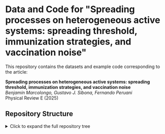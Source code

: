# Data and Code for "Spreading processes on heterogeneous active systems: spreading threshold, immunization strategies, and vaccination noise"

This repository contains the datasets and example code corresponding to the article:

**Spreading processes on heterogeneous active systems: spreading threshold, immunization strategies, and vaccination noise**  
*Benjamín Marcolongo, Gustavo J. Sibona, Fernando Peruani*  
Physical Review E (2025)

## Repository Structure

<details>
<summary>Click to expand the full repository tree</summary>

```text
PRE-LU19920ER/
├── data/                         # TXT files with tab-separated columns
│   ├── Fig1_panel_b.txt
│   ├── Fig1_panel_c.txt
│   ├── Fig1_panel_d.txt
│   ├── Fig2_panel_a.txt
│   ├── Fig2_panel_b.txt
│   ├── Fig2_panel_c.txt
│   └── Fig2_panel_d.txt
├── code/
│   ├── agents_simulation/        # C++ source + headers for simulations
│   │   ├── agentes.cpp
│   │   ├── Makefile
│   │   └── headers/
│   │       ├── agentes.h
│   │       ├── classparticle.h
│   │       └── parameters.h
│   └── analysis_and_data/        # analysis scripts + auxiliary data
│       ├── README_scripts.md
│       ├── fig_txt_generator.ipynb
│       ├── data/
│       │   ├── N=1k/             # intermediate .npy files
│       │   ├── N=5k/
│       │   └── N=10k/
│       ├── images/               # generated images
│       └── scripts/
│           ├── data_analysis.py
│           ├── pl_exponent_analysis.py
│           └── plot_collapse.py
└── README.md
```

---
## Folder Structure
```text
PRE-LU19920ER/
├── data/                         # TXT files with tab-separated columns
├── code/
│   ├── analysis_and_data/        # analysis scripts + auxiliary data
│   │   ├── scripts/              # python scripts 
│   │   ├── data/ (N=1k,5k,10k)   # intermediate .npy files
│   │   └── images/               # auxiliary figures
│   └── agents_simulation/        # C++ source + headers for simulations
└── README.md
```

---

## Repository Structure

- `data/`  
  Plain text files (`.txt`) with the numerical data used to generate each figure panel.  
  Each file has tab-separated columns with a header line.
```text
├── data/
│   ├── Fig1_panel_b.txt
│   └── Fig1_panel_d.txt
```
- `code/`  
  Example scripts used to generate the figures and perform the simulations.  
```text
├── code/
│   ├── agents_simulation/
│   │   ├── agentes.cpp
│   │   ├── makefile.py
│   │   └── headers/
│   │       ├── agentes.h
│   │       ├── classparticle.h
│   │       └── parameters.h
│   └── analysis_and_data/
│       ├── README_scripts.md
│       ├── fig_txt_geneartor.ipynb
│       ├── data/
│       │   ├── N=1k/ # figures data *.npy
│       │   ├── N=5k/ # figures data *.npy
│       │   └── N=10k/ # figures data *.npy
│       ├── images/ # generated images
│       └── scripts/
│           ├── data_analysis.py
│           ├── pl_exponent_analysis.py
│           └── plot_collapse.py
```
---

## Data Files Description

Below is the minimal explanation of each data file and its columns:

- **Fig1_panel_b.txt**  
  - col 1: ⟨v⟩ (average active speed)   
  - col 2: ⟨n_R⟩ for single-value distribution  
  - col 3: ⟨n_R⟩ for exponential distribution  
  - col 4: ⟨n_R⟩ for power-law distribution  

- **Fig1_panel_c.txt**  
  - col 1: ⟨v⟩ (average active speed same as prev panel.)    
  - col 2: ⟨n_R⟩ for single-value distribution   (calculated directly, see data_analysis.py in code section.) 
  - col 3: ⟨n_R⟩ for exponential distribution   (calculated directly, see data_analysis.py in code section.) 
  - col 4: ⟨n_R⟩ for power-law distribution  (calculated directly, see data_analysis.py in code section.) 

- **Fig1_panel_d.txt**  
  - col 1: q (power law exponent)
  - col 2: ⟨~V⟩^p_c (simulation)  
  - col 3: ⟨~V^p⟩_c (theory) - (calculated directly, see pl_exponent_analysis.py in code section.)  

- **Fig2_panel_a.txt**  
  - col 1: fraction of vaccinated population (f = N_v / N)  
  - col 2–7: normalized epidemic size for each distribution (single, exponential, power-law)  

- **Fig2_panel_b.txt**  
  - col 1: N_v (number of vaccinated agents)  
  - col 2: ⟨n_R⟩ − N_v (epidemic size, single-value distribution)  

- **Fig2_panel_c.txt**  
  - col 1: N_v  
  - col 2: ⟨n_R⟩ − N_v (epidemic size, exponential distribution)  

- **Fig2_panel_d.txt**  
  - col 1: N_v  
  - col 2: ⟨n_R⟩ − N_v (epidemic size, power-law distribution)  

(Insets in the article can be reproduced from these central curves; no extra files are needed.)

---

## How to Use

1. The `.txt` files can be loaded with Python (`pandas.read_csv`), MATLAB, R, or any other data analysis software.  
2. Each file corresponds to one panel of the figures in the article.  
3. To regenerate the figures, run the scripts provided in `code/` (Python ≥ 3.9, NumPy).  

---
## Simulation Details

The raw data in `code/data_and_analysis/data/` (e.g. `N=1k/`, `N=5k/`) were produced using agent-based simulations of **active particles** with heterogeneous speed distributions. The simulations correspond to the scenarios analyzed in the article.

### Model parameters
- **System size (N):** typical runs use *N = 10³* and *N = 5×10³* particles (stored in `N=1k/` and `N=5k/`).
- **Density (ρ):** fixed at ρ = 1000 / 150², so that linear system size *L* varies consistently with *N* to keep ρ constant.
- **Interaction time (τᵢ):** 200.
- **Interaction cross-section (σ):** 4.
- **Composite parameter (Φ):** Φ = 1.4 · ρ · σ · τᵢ, used to determine analytical thresholds.
- **Critical velocities:**  
  - Uniform: v_c = 2 / Φ  
  - Exponential: v_c = 1 / Φ  
  - Power law (q=4): v_c = (3/4) · (2/Φ)

### Speed distributions
Three classes of active speed distributions were simulated:
1. **Single-value (uniform/Dirac)**  
2. **Exponential**  
3. **Power law** with varying exponent q (commonly q = 4, also explored q = 3.1–10).

### Simulation outputs
Each run produces `.npy` arrays containing:
- `velocities_*.npy` → average active speeds ⟨v⟩ (x-axis values).  
- `uniform.npy`, `exponential.npy`, `power_law_alpha=*.npy` → epidemic sizes ⟨n_R⟩ (y-axis values) for the corresponding distribution.  

The **analysis scripts** load these arrays, interpolate them, and compare against theoretical predictions.

### Vaccination strategies
For Fig. 2 in the article:
- **RVS**: Random Vaccination Strategy (uniform random choice of vaccinated agents).  
- **DVS**: Directed Vaccination Strategy (targeted vaccination by activity).  
- Fractions of vaccinated agents *f = N_v / N* are varied (0–30%).  
- Simulation outputs (histograms and average epidemic sizes) are converted into `.txt` files for each panel.

---

### Notes
- The top-level `data/` folder contains the **minimal APS-compliant `.txt` files**, with one file per figure panel.  
- Insets in the article can be reconstructed from the central curves; they are not stored separately.  
- Error bars were omitted in the public `.txt` to simplify reproducibility (as allowed by APS policy).

## Key Parameters

| Symbol | Meaning                         | Value / Expression                 | Notes |
|--------|---------------------------------|------------------------------------|-------|
| **N**  | System size (agents)            | 10³ (`N=1k`) and 5×10³ (`N=5k`)    | Defines the number of active particles |
| **ρ**  | Particle density                | ρ = 1000 / 150²                     | Kept constant while varying N (L scales accordingly) |
| **τᵢ** | Interaction time                | 200                                | Recovery / infection duration |
| **σ**  | Interaction cross-section       | 4                                  | Effective interaction radius |
| **Φ**  | Composite parameter             | Φ = 1.4 · ρ · σ · τᵢ                | Controls epidemic thresholds |
| **v_c (uniform)**     | Critical velocity for single-value distribution | v_c = 2 / Φ       | |
| **v_c (exponential)** | Critical velocity for exponential distribution  | v_c = 1 / Φ       | |
| **v_c (power law)**   | Critical velocity for power-law (q=4)           | v_c = (3/4) · (2/Φ) | General q handled in analysis (`pl_exponent_analysis.py`) |
| **q**  | Power-law exponent               | Typically 4 (also 3.1–10 explored) | Determines heterogeneity of speeds |
| **f**  | Vaccinated fraction              | f = N_v / N (0–0.3 in main figures)| Used for Random (RVS) and Directed (DVS) strategies |


## Citation

If you use these data or codes, please cite the article:

> B. Marcolongo, G. J. Sibona, and F. Peruani. *Spreading processes on heterogeneous active systems: spreading threshold, immunization strategies, and vaccination noise*. Phys. Rev. E (2025).

---

## License

- **Code**: MIT License (see `LICENSE`)  
- **Data**: CC-BY 4.0 (see `LICENSE_DATA`)  

This means the code can be freely reused and modified with attribution, and the data can be reused provided the original work is cited.

